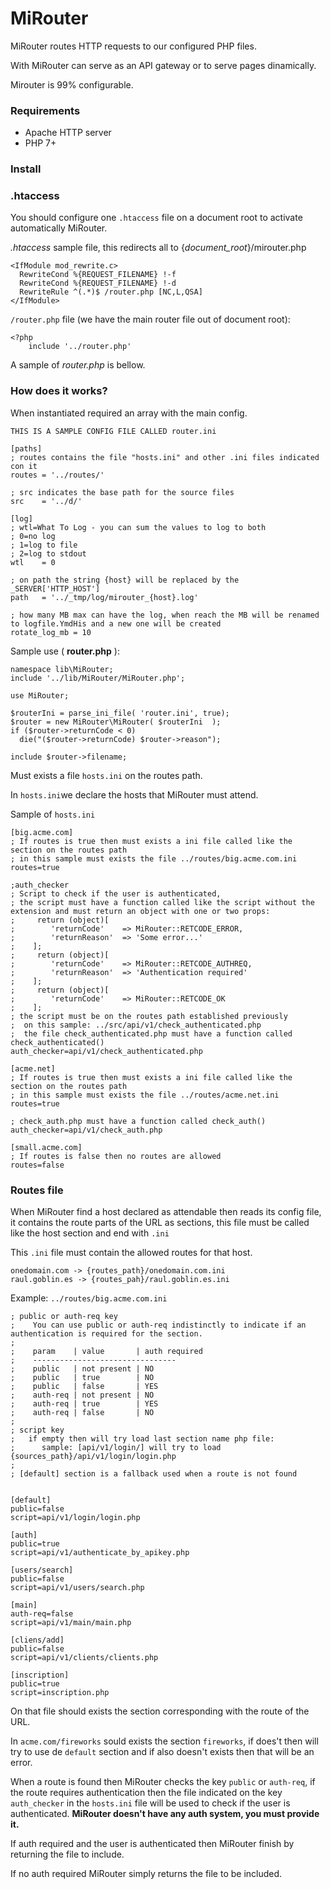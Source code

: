 # MiRouter
MiRouter routes HTTP requests to our configured PHP files.

With MiRouter can serve as an API gateway or to serve pages dinamically.

Mirouter is 99% configurable.

### Requirements

* Apache HTTP server
* PHP 7+

### Install

### .htaccess

You should configure one `.htaccess` file on a document root to activate automatically MiRouter.

*.htaccess* sample file, this redirects all to {*document_root*}/mirouter.php
```
<IfModule mod_rewrite.c>
  RewriteCond %{REQUEST_FILENAME} !-f
  RewriteCond %{REQUEST_FILENAME} !-d
  RewriteRule ^(.*)$ /router.php [NC,L,QSA]
</IfModule>
```

`/router.php` file (we have the main router file out of document root):
```
<?php
    include '../router.php'
```

A sample of *router.php* is bellow.

### How does it works?

When instantiated required an array with the main config.

```
THIS IS A SAMPLE CONFIG FILE CALLED router.ini

[paths]
; routes contains the file "hosts.ini" and other .ini files indicated con it
routes = '../routes/'

; src indicates the base path for the source files
src    = '../d/'

[log]
; wtl=What To Log - you can sum the values to log to both
; 0=no log
; 1=log to file
; 2=log to stdout
wtl    = 0

; on path the string {host} will be replaced by the _SERVER['HTTP_HOST']
path   = '../_tmp/log/mirouter_{host}.log'

; how many MB max can have the log, when reach the MB will be renamed to logfile.YmdHis and a new one will be created
rotate_log_mb = 10
```

Sample use ( **router.php** ):
```
namespace lib\MiRouter;
include '../lib/MiRouter/MiRouter.php';

use MiRouter;

$routerIni = parse_ini_file( 'router.ini', true);
$router = new MiRouter\MiRouter( $routerIni  );
if ($router->returnCode < 0) 
  die("($router->returnCode) $router->reason");

include $router->filename;
```

Must exists a file `hosts.ini` on the routes path.

In `hosts.ini`we declare the hosts that MiRouter must attend.

Sample of `hosts.ini`
```
[big.acme.com]
; If routes is true then must exists a ini file called like the section on the routes path
; in this sample must exists the file ../routes/big.acme.com.ini
routes=true

;auth_checker
; Script to check if the user is authenticated,
; the script must have a function called like the script without the extension and must return an object with one or two props:
;     return (object)[
;        'returnCode'    => MiRouter::RETCODE_ERROR,
;        'returnReason'  => 'Some error...'
;    ];
;     return (object)[
;        'returnCode'    => MiRouter::RETCODE_AUTHREQ,
;        'returnReason'  => 'Authentication required'
;    ];
;     return (object)[
;        'returnCode'    => MiRouter::RETCODE_OK
;    ];
; the script must be on the routes path established previously
;  on this sample: ../src/api/v1/check_authenticated.php
;  the file check_authenticated.php must have a function called check_authenticated()
auth_checker=api/v1/check_authenticated.php

[acme.net]
; If routes is true then must exists a ini file called like the section on the routes path
; in this sample must exists the file ../routes/acme.net.ini
routes=true

; check_auth.php must have a function called check_auth()
auth_checker=api/v1/check_auth.php

[small.acme.com]
; If routes is false then no routes are allowed
routes=false
```

### Routes file

When MiRouter find a host declared as attendable then reads its config file, it contains the route parts of the URL as sections, this file must be called like the host section and end with `.ini`

This `.ini` file must contain the allowed routes for that host.
```
onedomain.com -> {routes_path}/onedomain.com.ini
raul.goblin.es -> {routes_pah}/raul.goblin.es.ini
```

Example: `../routes/big.acme.com.ini`
```
; public or auth-req key
;    You can use public or auth-req indistinctly to indicate if an authentication is required for the section.
;
;    param    | value       | auth required
;    --------------------------------
;    public   | not present | NO
;    public   | true        | NO
;    public   | false       | YES
;    auth-req | not present | NO
;    auth-req | true        | YES
;    auth-req | false       | NO
;
; script key
;   if empty then will try load last section name php file:
;      sample: [api/v1/login/] will try to load {sources_path}/api/v1/login/login.php
;
; [default] section is a fallback used when a route is not found


[default]
public=false
script=api/v1/login/login.php

[auth]
public=true
script=api/v1/authenticate_by_apikey.php

[users/search]
public=false
script=api/v1/users/search.php

[main]
auth-req=false
script=api/v1/main/main.php

[cliens/add]
public=false
script=api/v1/clients/clients.php

[inscription]
public=true
script=inscription.php
```

On that file should exists the section corresponding with the route of the URL.

In `acme.com/fireworks` sould exists the section `fireworks`, if does't then will try to use de `default` section and if also doesn't exists then that will be an error.

When a route is found then MiRouter checks the key `public` or `auth-req`, if the route requires authentication then the file indicated on the key `auth_checker` in the `hosts.ini` file will be used to check if the user is authenticated. **MiRouter doesn't have any auth system, you must provide it.**

If auth required and the user is authenticated then MiRouter finish by returning the file to include.

If no auth required MiRouter simply returns the file to be included.

